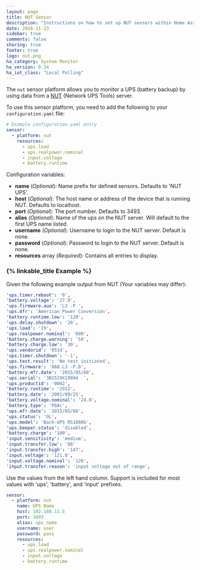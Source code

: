 ```yaml
---
layout: page
title: NUT Sensor
description: "Instructions on how to set up NUT sensors within Home Assistant."
date: 2016-11-23
sidebar: true
comments: false
sharing: true
footer: true
logo: nut.png
ha_category: System Monitor
ha_version: 0.34
ha_iot_class: "Local Polling"
---
```


The `nut` sensor platform allows you to monitor a UPS (battery backup) by using data from a [NUT](http://networkupstools.org/) (Network UPS Tools) server.

To use this sensor platform, you need to add the following to your `configuration.yaml` file:

```yaml
# Example configuration.yaml entry
sensor:
  - platform: nut
    resources:
      - ups.load
      - ups.realpower.nominal
      - input.voltage
      - battery.runtime
```

Configuration variables:

- **name** (*Optional*): Name prefix for defined sensors. Defaults to 'NUT UPS'.
- **host** (*Optional*): The host name or address of the device that is running NUT. Defaults to localhost.
- **port** (*Optional*): The port number. Defaults to 3493.
- **alias** (*Optional*): Name of the ups on the NUT server. Will default to the first UPS name listed.
- **username** (*Optional*): Username to login to the NUT server. Default is none.
- **password** (*Optional*): Password to login to the NUT server. Default is none.
- **resources** array (*Required*): Contains all entries to display.

### {% linkable_title Example  %}

Given the following example output from NUT (Your variables may differ):

```yaml
'ups.timer.reboot': '0', 
'battery.voltage': '27.0', 
'ups.firmware.aux': 'L3 -P ', 
'ups.mfr': 'American Power Conversion', 
'battery.runtime.low': '120', 
'ups.delay.shutdown': '20', 
'ups.load': '19', 
'ups.realpower.nominal': '600', 
'battery.charge.warning': '50', 
'battery.charge.low': '10', 
'ups.vendorid': '051d', 
'ups.timer.shutdown': '-1', 
'ups.test.result': 'No test initiated', 
'ups.firmware': '868.L3 -P.D', 
'battery.mfr.date': '2015/05/08', 
'ups.serial': '3B1519X19994  ', 
'ups.productid': '0002', 
'battery.runtime': '2552', 
'battery.date': '2001/09/25', 
'battery.voltage.nominal': '24.0', 
'battery.type': 'PbAc', 
'ups.mfr.date': '2015/05/08', 
'ups.status': 'OL', 
'ups.model': 'Back-UPS RS1000G', 
'ups.beeper.status': 'disabled', 
'battery.charge': '100', 
'input.sensitivity': 'medium', 
'input.transfer.low': '88'
'input.transfer.high': '147', 
'input.voltage': '121.0', 
'input.voltage.nominal': '120', 
'input.transfer.reason': 'input voltage out of range', 
```

Use the values from the left hand column.  Support is included for most values with 'ups', 'battery', and 'input' prefixes.

```yaml
sensor:
  - platform: nut
    name: UPS Name
    host: 192.168.11.5
    port: 3493
    alias: ups_name
    username: user
    password: pass
    resources:
      - ups.load
      - ups.realpower.nominal
      - input.voltage
      - battery.runtime
```
